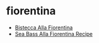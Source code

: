 # fiorentina

 * [Bistecca Alla Fiorentina](index/b/bistecca-alla-fiorentina.json)
 * [Sea Bass Alla Fiorentina Recipe](index/s/sea-bass-alla-fiorentina-recipe.json)

